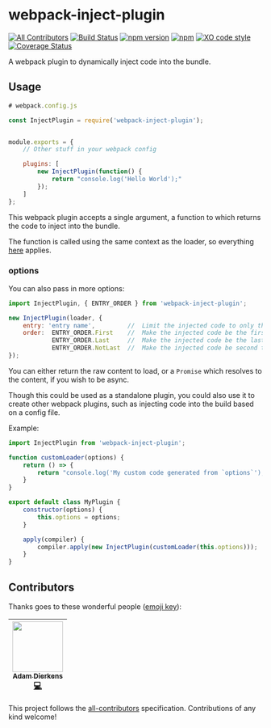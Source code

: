 # webpack-inject-plugin 
[![All Contributors](https://img.shields.io/badge/all_contributors-1-orange.svg?style=flat-square)](#contributors)
[![Build Status](https://travis-ci.org/adierkens/webpack-inject-plugin.svg?branch=master)](https://travis-ci.org/adierkens/webpack-inject-plugin) [![npm version](https://badge.fury.io/js/webpack-inject-plugin.svg)](https://badge.fury.io/js/webpack-inject-plugin) [![npm](https://img.shields.io/npm/dt/webpack-inject-plugin.svg)](https://www.npmjs.com/package/webpack-inject-plugin) [![XO code style](https://img.shields.io/badge/code_style-XO-5ed9c7.svg)](https://github.com/xojs/xo) [![Coverage Status](https://coveralls.io/repos/github/adierkens/webpack-inject-plugin/badge.svg?branch=master)](https://coveralls.io/github/adierkens/webpack-inject-plugin?branch=master)

A webpack plugin to dynamically inject code into the bundle.

## Usage

```javascript
# webpack.config.js

const InjectPlugin = require('webpack-inject-plugin');


module.exports = {
    // Other stuff in your webpack config

    plugins: [
        new InjectPlugin(function() {
            return "console.log('Hello World');"
        });
    ]
};
```

This webpack plugin accepts a single argument, a function to which returns the code to inject into the bundle.

The function is called using the same context as the loader, so everything [here](https://webpack.js.org/api/loaders/#the-loader-context) applies.


### options
You can also pass in more options:

```javascript
import InjectPlugin, { ENTRY_ORDER } from 'webpack-inject-plugin';

new InjectPlugin(loader, {
    entry: 'entry name',         //  Limit the injected code to only the entry w/ this name
    order:  ENTRY_ORDER.First    //  Make the injected code be the first entry point
            ENTRY_ORDER.Last     //  Make the injected code be the last entry point
            ENTRY_ORDER.NotLast  //  Make the injected code be second to last. (The last entry module is the API of the bundle. Useful when you don't want to override that.) This is the default.
});

```

You can either return the raw content to load, or a `Promise` which resolves to the content, if you wish to be async.

Though this could be used as a standalone plugin, you could also use it to create other webpack plugins, such as injecting code into the build based on a config file.

Example:
```javascript
import InjectPlugin from 'webpack-inject-plugin';

function customLoader(options) {
    return () => {
        return "console.log('My custom code generated from `options`');"
    }
}

export default class MyPlugin {
    constructor(options) {
        this.options = options;
    }

    apply(compiler) {
        compiler.apply(new InjectPlugin(customLoader(this.options)));
    }
}
```

## Contributors

Thanks goes to these wonderful people ([emoji key](https://github.com/kentcdodds/all-contributors#emoji-key)):

<!-- ALL-CONTRIBUTORS-LIST:START - Do not remove or modify this section -->
<!-- prettier-ignore -->
| [<img src="https://avatars1.githubusercontent.com/u/13004162?v=4" width="100px;"/><br /><sub><b>Adam Dierkens</b></sub>](https://adamdierkens.com)<br />[💻](https://github.com/adierkens/webpack-inject-plugin/commits?author=adierkens "Code") |
| :---: |
<!-- ALL-CONTRIBUTORS-LIST:END -->

This project follows the [all-contributors](https://github.com/kentcdodds/all-contributors) specification. Contributions of any kind welcome!